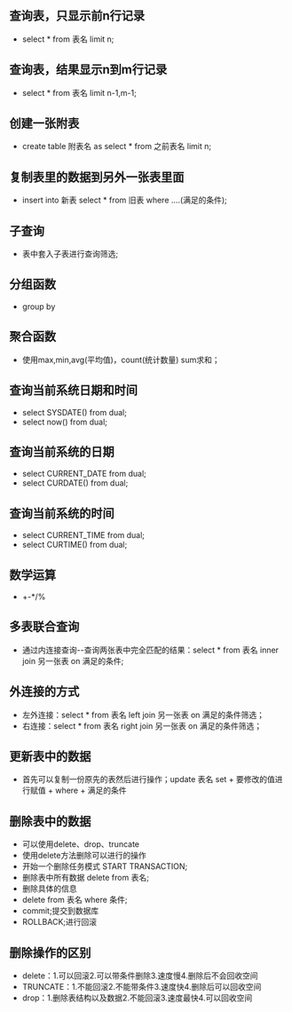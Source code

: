 ## 查询表，只显示前n行记录
- select * from 表名 limit n;
## 查询表，结果显示n到m行记录
- select * from 表名 limit n-1,m-1;
## 创建一张附表
- create table 附表名 as select * from 之前表名 limit n;
## 复制表里的数据到另外一张表里面
- insert into 新表 select * from 旧表 where ....(满足的条件);
## 子查询
- 表中套入子表进行查询筛选;
## 分组函数
- group by 
## 聚合函数
- 使用max,min,avg(平均值)，count(统计数量) sum求和；
## 查询当前系统日期和时间
- select SYSDATE() from dual;
- select now() from dual;
## 查询当前系统的日期
- select CURRENT_DATE from dual;
- select CURDATE() from dual;
## 查询当前系统的时间
- select CURRENT_TIME from dual;
- select CURTIME() from dual;
## 数学运算
- +-*/%
## 多表联合查询
- 通过内连接查询--查询两张表中完全匹配的结果：select * from 表名 inner join 另一张表 on 满足的条件;
## 外连接的方式
- 左外连接：select * from 表名 left join 另一张表 on 满足的条件筛选；
- 右连接：select * from 表名 right join 另一张表 on 满足的条件筛选；
## 更新表中的数据
- 首先可以复制一份原先的表然后进行操作；update 表名 set + 要修改的值进行赋值 + where + 满足的条件
## 删除表中的数据
- 可以使用delete、drop、truncate
- 使用delete方法删除可以进行的操作
- 开始一个删除任务模式 START TRANSACTION;
- 删除表中所有数据 delete from 表名;
- 删除具体的信息
- delete from 表名 where 条件;
- commit;提交到数据库
- ROLLBACK;进行回滚
## 删除操作的区别
- delete：1.可以回滚2.可以带条件删除3.速度慢4.删除后不会回收空间
- TRUNCATE：1.不能回滚2.不能带条件3.速度快4.删除后可以回收空间
- drop：1.删除表结构以及数据2.不能回滚3.速度最快4.可以回收空间